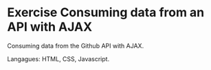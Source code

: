 # Exercise Consuming data from an API with AJAX

Consuming data from the Github API with AJAX.

Langagues: HTML, CSS, Javascript.
